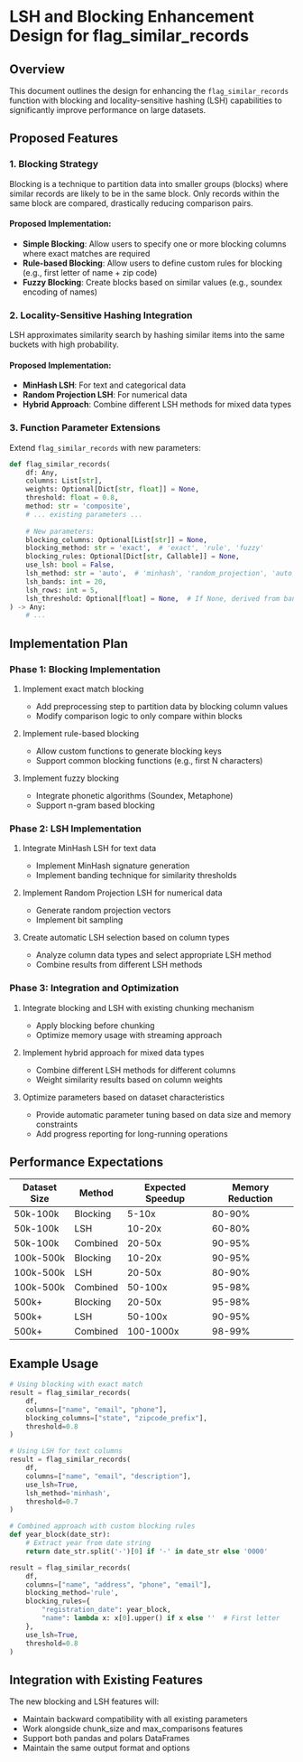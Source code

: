 # LSH and Blocking Enhancement Design for flag_similar_records

## Overview

This document outlines the design for enhancing the `flag_similar_records` function with blocking and locality-sensitive hashing (LSH) capabilities to significantly improve performance on large datasets.

## Proposed Features

### 1. Blocking Strategy

Blocking is a technique to partition data into smaller groups (blocks) where similar records are likely to be in the same block. Only records within the same block are compared, drastically reducing comparison pairs.

#### Proposed Implementation:

- **Simple Blocking**: Allow users to specify one or more blocking columns where exact matches are required
- **Rule-based Blocking**: Allow users to define custom rules for blocking (e.g., first letter of name + zip code)
- **Fuzzy Blocking**: Create blocks based on similar values (e.g., soundex encoding of names)

### 2. Locality-Sensitive Hashing Integration

LSH approximates similarity search by hashing similar items into the same buckets with high probability.

#### Proposed Implementation:

- **MinHash LSH**: For text and categorical data
- **Random Projection LSH**: For numerical data
- **Hybrid Approach**: Combine different LSH methods for mixed data types

### 3. Function Parameter Extensions

Extend `flag_similar_records` with new parameters:

```python
def flag_similar_records(
    df: Any,
    columns: List[str],
    weights: Optional[Dict[str, float]] = None,
    threshold: float = 0.8,
    method: str = 'composite',
    # ... existing parameters ...
    
    # New parameters:
    blocking_columns: Optional[List[str]] = None,
    blocking_method: str = 'exact',  # 'exact', 'rule', 'fuzzy'
    blocking_rules: Optional[Dict[str, Callable]] = None,
    use_lsh: bool = False,
    lsh_method: str = 'auto',  # 'minhash', 'random_projection', 'auto'
    lsh_bands: int = 20,
    lsh_rows: int = 5,
    lsh_threshold: Optional[float] = None,  # If None, derived from bands/rows
) -> Any:
    # ...
```

## Implementation Plan

### Phase 1: Blocking Implementation

1. Implement exact match blocking
   - Add preprocessing step to partition data by blocking column values
   - Modify comparison logic to only compare within blocks

2. Implement rule-based blocking
   - Allow custom functions to generate blocking keys
   - Support common blocking functions (e.g., first N characters)

3. Implement fuzzy blocking
   - Integrate phonetic algorithms (Soundex, Metaphone)
   - Support n-gram based blocking

### Phase 2: LSH Implementation

1. Integrate MinHash LSH for text data
   - Implement MinHash signature generation
   - Implement banding technique for similarity thresholds

2. Implement Random Projection LSH for numerical data
   - Generate random projection vectors
   - Implement bit sampling

3. Create automatic LSH selection based on column types
   - Analyze column data types and select appropriate LSH method
   - Combine results from different LSH methods

### Phase 3: Integration and Optimization

1. Integrate blocking and LSH with existing chunking mechanism
   - Apply blocking before chunking
   - Optimize memory usage with streaming approach

2. Implement hybrid approach for mixed data types
   - Combine different LSH methods for different columns
   - Weight similarity results based on column weights

3. Optimize parameters based on dataset characteristics
   - Provide automatic parameter tuning based on data size and memory constraints
   - Add progress reporting for long-running operations

## Performance Expectations

| Dataset Size | Method | Expected Speedup | Memory Reduction |
|--------------|--------|------------------|------------------|
| 50k-100k     | Blocking | 5-10x          | 80-90%           |
| 50k-100k     | LSH      | 10-20x         | 60-80%           |
| 50k-100k     | Combined | 20-50x         | 90-95%           |
| 100k-500k    | Blocking | 10-20x         | 90-95%           |
| 100k-500k    | LSH      | 20-50x         | 80-90%           |
| 100k-500k    | Combined | 50-100x        | 95-98%           |
| 500k+        | Blocking | 20-50x         | 95-98%           |
| 500k+        | LSH      | 50-100x        | 90-95%           |
| 500k+        | Combined | 100-1000x      | 98-99%           |

## Example Usage

```python
# Using blocking with exact match
result = flag_similar_records(
    df,
    columns=["name", "email", "phone"],
    blocking_columns=["state", "zipcode_prefix"],
    threshold=0.8
)

# Using LSH for text columns
result = flag_similar_records(
    df,
    columns=["name", "email", "description"],
    use_lsh=True,
    lsh_method='minhash',
    threshold=0.7
)

# Combined approach with custom blocking rules
def year_block(date_str):
    # Extract year from date string
    return date_str.split('-')[0] if '-' in date_str else '0000'

result = flag_similar_records(
    df,
    columns=["name", "address", "phone", "email"],
    blocking_method='rule',
    blocking_rules={
        "registration_date": year_block,
        "name": lambda x: x[0].upper() if x else ''  # First letter
    },
    use_lsh=True,
    threshold=0.8
)
```

## Integration with Existing Features

The new blocking and LSH features will:
- Maintain backward compatibility with all existing parameters
- Work alongside chunk_size and max_comparisons features
- Support both pandas and polars DataFrames
- Maintain the same output format and options